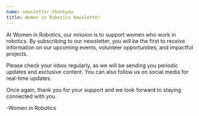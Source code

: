 ```yaml
---
name: newsletter-thankyou
title: Women in Robotics Newsletter
---
```


At Women in Robotics, our mission is to support women who work in robotics. By subscribing to our newsletter, you will be the first to receive information on our upcoming events, volunteer opportunities, and impactful projects.

Please check your inbox regularly, as we will be sending you periodic updates and exclusive content. You can also follow us on social media for real-time updates.

Once again, thank you for your support and we look forward to staying connected with you.

-Women in Robotics
